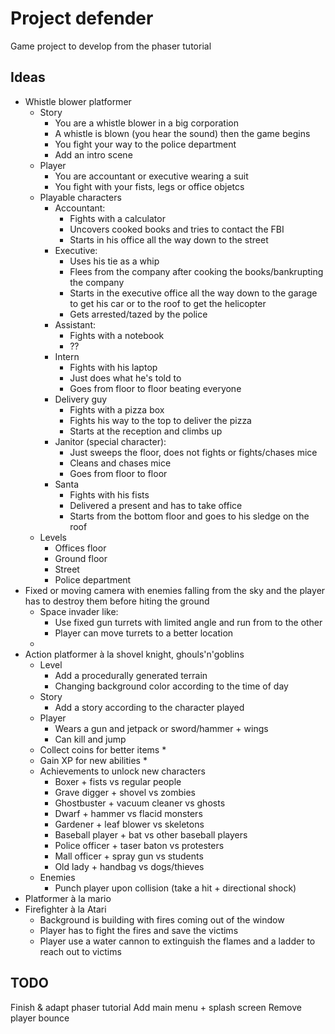 Project defender
================

Game project to develop from the phaser tutorial

Ideas
-----
* Whistle blower platformer
	* Story	
		* You are a whistle blower in a big corporation
		* A whistle is blown (you hear the sound) then the game begins
		* You fight your way to the police department
		* Add an intro scene
	* Player
		* You are accountant or executive wearing a suit
		* You fight with your fists, legs or office objetcs
	* Playable characters
		* Accountant: 
			* Fights with a calculator 
			* Uncovers cooked books and tries to contact the FBI
			* Starts in his office all the way down to the street
		* Executive: 
			* Uses his tie as a whip
			* Flees from the company after cooking the books/bankrupting the company
			* Starts in the executive office all the way down to the garage to get his car or to the roof to get the helicopter
			* Gets arrested/tazed by the police
		* Assistant: 
			* Fights with a notebook
			* ??
		* Intern
			* Fights with his laptop
			* Just does what he's told to
			* Goes from floor to floor beating everyone
		* Delivery guy
			* Fights with a pizza box
			* Fights his way to the top to deliver the pizza
			* Starts at the reception and climbs up
		* Janitor (special character): 
			* Just sweeps the floor, does not fights or fights/chases mice
			* Cleans and chases mice
			* Goes from floor to floor
		* Santa
			* Fights with his fists
			* Delivered a present and has to take office
			* Starts from the bottom floor and goes to his sledge on the roof
	* Levels
		* Offices floor
		* Ground floor
		* Street
		* Police department
* Fixed or moving camera with enemies falling from the sky and the player has to destroy them before hiting the ground
	* Space invader like: 
		* Use fixed gun turrets with limited angle and run from to the other 
		* Player can move turrets to a better location
	* 
* Action platformer à la shovel knight, ghouls'n'goblins
	* Level
		* Add a procedurally generated terrain
		* Changing background color according to the time of day
	* Story
		* Add a story according to the character played
	* Player
		* Wears a gun and jetpack or sword/hammer + wings
		* Can kill and jump
	* Collect coins for better items
		* 
	* Gain XP for new abilities
		* 
	* Achievements to unlock new characters
		* Boxer + fists vs regular people
		* Grave digger + shovel vs zombies
		* Ghostbuster + vacuum cleaner vs ghosts
		* Dwarf + hammer vs flacid monsters 
		* Gardener + leaf blower vs skeletons
		* Baseball player + bat vs other baseball players
		* Police officer + taser baton vs protesters
		* Mall officer + spray gun vs students
		* Old lady + handbag vs dogs/thieves
	* Enemies
		* Punch player upon collision (take a hit + directional shock)
* Platformer à la mario
* Firefighter à la Atari
	* Background is building with fires coming out of the window
	* Player has to fight the fires and save the victims
	* Player use a water cannon to extinguish the flames and a ladder to reach out to victims


TODO
----
Finish & adapt phaser tutorial
Add main menu + splash screen
Remove player bounce